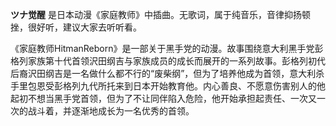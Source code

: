 

**ツナ觉醒** 是日本动漫《家庭教师》中插曲。无歌词，属于纯音乐，音律抑扬顿挫，很好听，建议大家去听听看。

《家庭教师HitmanReborn》是一部关于黑手党的动漫。故事围绕意大利黑手党彭格列家族第十代首领沢田纲吉与家族成员的成长而展开的一系列故事。彭格列初代后裔沢田纲吉是一名做什么都不行的“废柴纲”，但为了培养他成为首领，意大利杀手里包恩受彭格列九代所托来到日本开始教育他。内心善良、不愿意伤害别人的他起初不想当黑手党首领，但为了不让同伴陷入危险，他开始承担起责任、一次又一次的战斗着，并逐渐地成长为一名优秀的首领。

